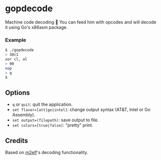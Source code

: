 # gopdecode
Machine code decoding :symbols:
You can feed him with opcodes and will decode it using Go's x86asm package.

### Example
```bash
$ ./gopdecode
> 30c1
xor cl, al
> 90
nop
> q
$
```
## Options
* `q` or `quit`: quit the application.
* ```set flavor=[att|go|intel]```: change output syntax (AT&T, Intel or Go Assembly).
* ```set output=(filepath)```: save output to file.
* ```set colors=[true|false]```: "pretty" print.

## Credits
Based on [m2elf](https://github.com/XlogicX/m2elf)'s decoding functionality.
